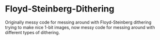 # Floyd-Steinberg-Dithering
Originally messy code for messing around with Floyd-Steinberg dithering trying to make nice 1-bit images, now messy code for messing around with different types of dithering.
